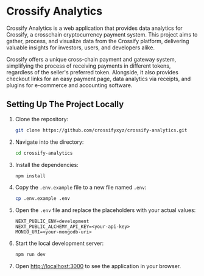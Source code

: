 # Crossify Analytics

Crossify Analytics is a web application that provides data analytics for Crossify, a crosschain cryptocurrency payment system. This project aims to gather, process, and visualize data from the Crossify platform, delivering valuable insights for investors, users, and developers alike.

Crossify offers a unique cross-chain payment and gateway system, simplifying the process of receiving payments in different tokens, regardless of the seller's preferred token. Alongside, it also provides checkout links for an easy payment page, data analytics via receipts, and plugins for e-commerce and accounting software.

## Setting Up The Project Locally

1. Clone the repository: 

    ```bash
    git clone https://github.com/crossifyxyz/crossify-analytics.git
    ```

2. Navigate into the directory:

    ```bash
    cd crossify-analytics
    ```

3. Install the dependencies:

    ```bash
    npm install
    ```

4. Copy the `.env.example` file to a new file named `.env`:

    ```bash
    cp .env.example .env
    ```

5. Open the `.env` file and replace the placeholders with your actual values:

    ```
    NEXT_PUBLIC_ENV=development
    NEXT_PUBLIC_ALCHEMY_API_KEY=<your-api-key>
    MONGO_URI=<your-mongodb-uri>
    ```

6. Start the local development server:

    ```bash
    npm run dev
    ```

7. Open [http://localhost:3000](http://localhost:3000) to see the application in your browser.
